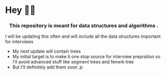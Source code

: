 # Hey 🙋‍♂️
<h3 align="center">This repository is meant for data structures and algorithms .</h3>
<p>I will be updating this often and will include all the data structures important for interviews</p>
<ul>
  <li>My next update will contain trees</li>
  <li>My initial target is to make it one stop source for interview prepration so I'll avoid advanced stuff like segment trees and fenwik tree</li>
  <li>But I'll definitely add them soon ;p</li>
</ul>

